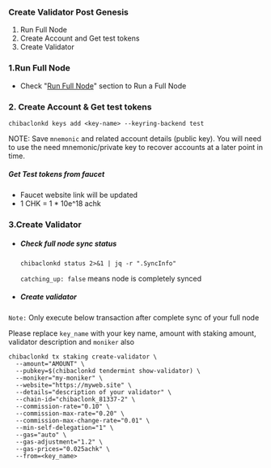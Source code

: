 ### Create Validator Post Genesis

1. Run Full Node
2. Create Account and Get test tokens
3. Create Validator

### 1.Run Full Node

- Check "[Run Full Node](full-node.md)" section to Run a Full Node

### 2. Create Account & Get test tokens

```
chibaclonkd keys add <key-name> --keyring-backend test
```

NOTE: Save `mnemonic` and related account details (public key). You will need to use the need mnemonic/private key to
recover accounts at a later point in time.

##### Get Test tokens from faucet

- Faucet website link will be updated
- 1 CHK =  1 * 10e^18 achk

### 3.Create Validator

- ##### Check full node sync status

  `chibaclonkd status 2>&1 | jq -r ".SyncInfo"`

  `catching_up: false` means node is completely synced
- ##### Create validator

`Note:`  Only execute below transaction after complete sync of your full node

Please replace `key_name` with your key name, amount with staking amount, validator description and `moniker` also

```
chibaclonkd tx staking create-validator \
  --amount="AMOUNT" \
  --pubkey=$(chibaclonkd tendermint show-validator) \
  --moniker="my-moniker" \
  --website="https://myweb.site" \
  --details="description of your validator" \
  --chain-id="chibaclonk_81337-2" \
  --commission-rate="0.10" \
  --commission-max-rate="0.20" \
  --commission-max-change-rate="0.01" \
  --min-self-delegation="1" \
  --gas="auto" \
  --gas-adjustment="1.2" \
  --gas-prices="0.025achk" \
  --from=<key_name>
```